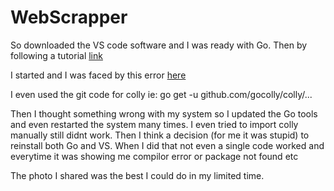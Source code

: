 # WebScrapper

So downloaded the VS code software and I was ready with Go. Then by following a tutorial [link](https://www.youtube.com/watch?v=3KsE7zMm-AI&t=1160s)

I started and I was faced by this error [here](Scrappererror.png)

I even used the git code for colly ie: go get -u github.com/gocolly/colly/...

Then I thought something wrong with my system so I updated the Go tools and even restarted the system many times.
 I even tried to import colly manually still didnt work.
 Then I think a decision (for me it was stupid) to reinstall both Go and VS.
 When I did that not even a single code worked and everytime it was showing me compilor error or package not found etc
 
 The photo I shared was the best I could do in my limited time.
 

